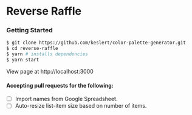 Reverse Raffle
===================

### Getting Started
``` bash
$ git clone https://github.com/keslert/color-palette-generator.git
$ cd reverse-raffle
$ yarn # installs dependencies
$ yarn start
```
View page at http://localhost:3000


#### Accepting pull requests for the following:

- [ ] Import names from Google Spreadsheet.
- [ ] Auto-resize list-item size based on number of items.
